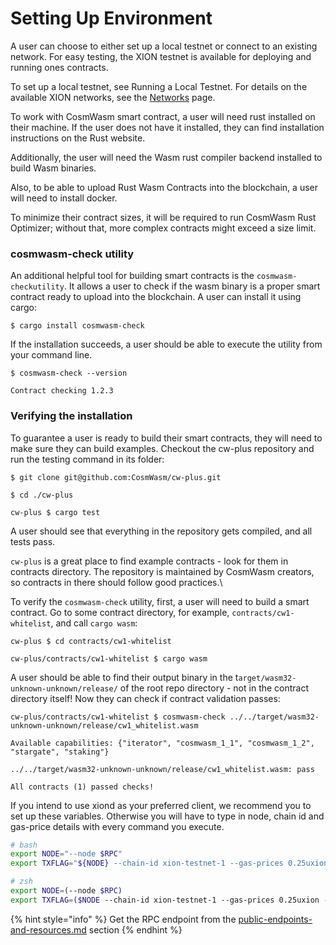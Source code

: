 # Setting Up Environment

A user can choose to either set up a local testnet or connect to an existing network. For easy testing, the XION testnet is available for deploying and running ones contracts.

To set up a local testnet, see Running a Local Testnet. For details on the available XION networks, see the [Networks](../../public-endpoints-and-resources.md) page.

To work with CosmWasm smart contract, a user will need rust installed on their machine. If the user does not have it installed, they can find installation instructions on the Rust website.

Additionally, the user will need the Wasm rust compiler backend installed to build Wasm binaries.&#x20;

Also, to be able to upload Rust Wasm Contracts into the blockchain, a user will need to install docker.&#x20;

&#x20;To minimize their contract sizes, it will be required to run CosmWasm Rust Optimizer; without that, more complex contracts might exceed a size limit.&#x20;



### cosmwasm-check utility

An additional helpful tool for building smart contracts is the `cosmwasm-checkutility`. It allows a user to check if the wasm binary is a proper smart contract ready to upload into the blockchain. A user can install it using cargo:

`$ cargo install cosmwasm-check`

If the installation succeeds, a user should be able to execute the utility from your command line.

`$ cosmwasm-check --version`

`Contract checking 1.2.3`



### Verifying the installation

To guarantee a user is ready to build their smart contracts, they will need to make sure they can build examples. Checkout the cw-plus repository and run the testing command in its folder:

`$ git clone git@github.com:CosmWasm/cw-plus.git`

`$ cd ./cw-plus`

`cw-plus $ cargo test`

A user should see that everything in the repository gets compiled, and all tests pass.

`cw-plus` is a great place to find example contracts - look for them in contracts directory. The repository is maintained by CosmWasm creators, so contracts in there should follow good practices.\


To verify the `cosmwasm-check` utility, first, a user will need to build a smart contract. Go to some contract directory, for example, `contracts/cw1-whitelist`, and call `cargo wasm`:

`cw-plus $ cd contracts/cw1-whitelist`

`cw-plus/contracts/cw1-whitelist $ cargo wasm`



A user should be able to find their output binary in the t`arget/wasm32-unknown-unknown/release/` of the root repo directory - not in the contract directory itself! Now they can check if contract validation passes:

`cw-plus/contracts/cw1-whitelist $ cosmwasm-check ../../target/wasm32-unknown-unknown/release/cw1_whitelist.wasm`

`Available capabilities: {"iterator", "cosmwasm_1_1", "cosmwasm_1_2", "stargate", "staking"}`

`../../target/wasm32-unknown-unknown/release/cw1_whitelist.wasm: pass`

`All contracts (1) passed checks!`

If you intend to use xiond as your preferred client, we recommend you to set up these variables. Otherwise you will have to type in node, chain id and gas-price details with every command you execute.

```bash
# bash
export NODE="--node $RPC"
export TXFLAG="${NODE} --chain-id xion-testnet-1 --gas-prices 0.25uxion --gas auto --gas-adjustment 1.4"

# zsh
export NODE=(--node $RPC)
export TXFLAG=($NODE --chain-id xion-testnet-1 --gas-prices 0.25uxion --gas auto --gas-adjustment 1.4)
```

{% hint style="info" %}
Get the RPC endpoint from the [public-endpoints-and-resources.md](../../public-endpoints-and-resources.md "mention") section
{% endhint %}

